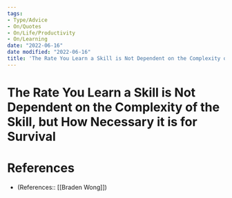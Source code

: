 ```yaml
---
tags:
- Type/Advice
- On/Quotes
- On/Life/Productivity
- On/Learning
date: "2022-06-16"
date modified: "2022-06-16"
title: 'The Rate You Learn a Skill is Not Dependent on the Complexity of the Skill, but How Necessary it is for Survival'
---
```


# The Rate You Learn a Skill is Not Dependent on the Complexity of the Skill, but How Necessary it is for Survival

# References
- (References:: [[Braden Wong]])
